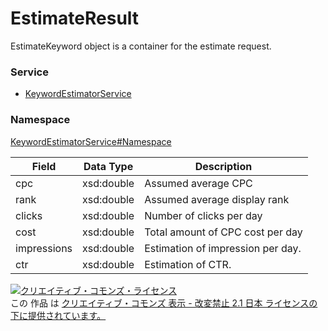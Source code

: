 # EstimateResult
EstimateKeyword object is a container for the estimate request.
### Service
+ [KeywordEstimatorService](../../services/KeywordEstimatorService.md)

### Namespace
[KeywordEstimatorService#Namespace](../../services/KeywordEstimatorService.md#namespace)

| Field | Data Type | Description | 
|---|---|---|
| cpc| xsd:double| Assumed average CPC |
| rank| xsd:double| Assumed average display rank |
| clicks| xsd:double| Number of clicks per day |
| cost| xsd:double| Total amount of CPC cost per day |
| impressions| xsd:double| Estimation of impression per day. |
| ctr| xsd:double| Estimation of CTR. |

<a rel="license" href="http://creativecommons.org/licenses/by-nd/2.1/jp/"><img alt="クリエイティブ・コモンズ・ライセンス" style="border-width:0" src="https://i.creativecommons.org/l/by-nd/2.1/jp/88x31.png" /></a><br />この 作品 は <a rel="license" href="http://creativecommons.org/licenses/by-nd/2.1/jp/">クリエイティブ・コモンズ 表示 - 改変禁止 2.1 日本 ライセンスの下に提供されています。</a>
